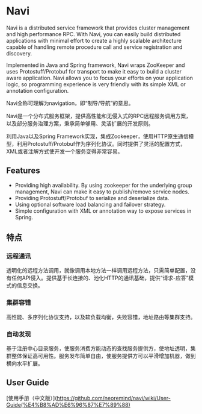 Navi
=========
Navi is a distributed service framework that provides cluster management and high performance RPC. With Navi, you can easily build distributed applications with minimal effort to create a highly scalable architecture capable of handling remote procedure call and service registration and discovery.

Implemented in Java and Spring framework, Navi wraps ZooKeeper and uses Protostuff/Protobuf for transport to make it easy to build a cluster aware application. Navi allows you to focus your efforts on your application logic, so programming experience is very friendly with its simple XML or annotation configuration.

Navi全称可理解为navigation，即“制导/导航”的意思。

Navi是一个分布式服务框架，提供高性能和无侵入式的RPC远程服务调用方案，以及部分服务治理方案，秉承简单够用、灵活扩展的开发原则。

利用Java以及Spring Framework实现，集成Zookeeper，使用HTTP原生通信模型，利用Protostuff/Protobuf作为序列化协议。同时提供了灵活的配置方式，XML或者注解方式使开发一个服务变得非常容易。


## Features

*  Providing high availability. By using zookeeper for the underlying group management, Navi can make it easy to publish/remove service nodes.
*  Providing Protostuff/Protobuf to serialize and deserialize data.
*  Using optional software load balancing and failover strategy.
*  Simple configuration with XML or annotation way to expose services in Spring.

## 特点
### 远程通讯
透明化的远程方法调用，就像调用本地方法一样调用远程方法，只需简单配置，没有任何API侵入。提供基于长连接的、池化HTTP的通讯基础，提供“请求-应答”模式的信息交换。
### 集群容错
高性能、多序列化协议支持，以及软负载均衡，失败容错，地址路由等集群支持。
### 自动发现
基于注册中心目录服务，使服务消费方能动态的查找服务提供方，使地址透明，集群整体保证高可用性。服务发布简单自由，使服务提供方可以平滑增加机器，做到横向水平扩展。

## User Guide
[使用手册（中文版）](https://github.com/neoremind/navi/wiki/User-Guide(%E4%B8%AD%E6%96%87%E7%89%88)

